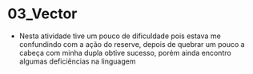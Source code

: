 # 03_Vector

- Nesta atividade tive um pouco de dificuldade pois estava me confundindo com a ação do reserve, depois de quebrar um pouco a cabeça com minha dupla obtive sucesso, porém ainda encontro algumas deficiências na linguagem
